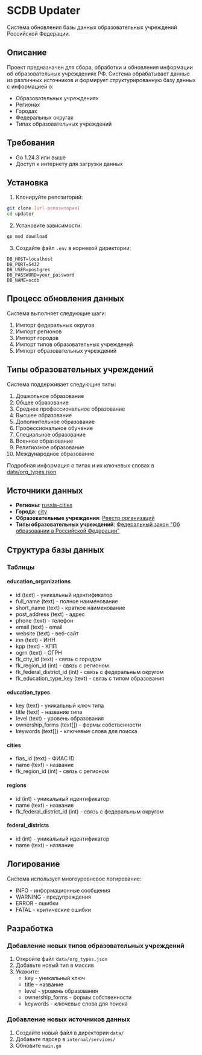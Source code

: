 # SCDB Updater

Система обновления базы данных образовательных учреждений Российской Федерации.

## Описание

Проект предназначен для сбора, обработки и обновления информации об образовательных учреждениях РФ. Система обрабатывает данные из различных источников и формирует структурированную базу данных с информацией о:

- Образовательных учреждениях
- Регионах
- Городах
- Федеральных округах
- Типах образовательных учреждений

## Требования

- Go 1.24.3 или выше
- Доступ к интернету для загрузки данных

## Установка

1. Клонируйте репозиторий:

```bash
git clone [url-репозитория]
cd updater
```

2. Установите зависимости:

```bash
go mod download
```

3. Создайте файл `.env` в корневой директории:

```env
DB_HOST=localhost
DB_PORT=5432
DB_USER=postgres
DB_PASSWORD=your_password
DB_NAME=scdb
```

## Процесс обновления данных

Система выполняет следующие шаги:

1. Импорт федеральных округов
2. Импорт регионов
3. Импорт городов
4. Импорт типов образовательных учреждений
5. Импорт образовательных учреждений

## Типы образовательных учреждений

Система поддерживает следующие типы:

1. Дошкольное образование
2. Общее образование
3. Среднее профессиональное образование
4. Высшее образование
5. Дополнительное образование
6. Профессиональное обучение
7. Специальное образование
8. Военное образование
9. Религиозное образование
10. Международное образование

Подробная информация о типах и их ключевых словах в [data/org_types.json](data/org_types.json)

## Источники данных

- **Регионы**: [russia-cities](https://github.com/arbaev/russia-cities)
- **Города**: [city](https://github.com/hflabs/city)
- **Образовательные учреждения**: [Реестр организаций](https://obrnadzor.gov.ru/otkrytoe-pravitelstvo/opendata/7701537808-raoo/)
- **Типы образовательных учреждений**: [Федеральный закон "Об образовании в Российской Федерации"](https://base.garant.ru/70291362/)

## Структура базы данных

### Таблицы

#### education_organizations

- id (text) - уникальный идентификатор
- full_name (text) - полное наименование
- short_name (text) - краткое наименование
- post_address (text) - адрес
- phone (text) - телефон
- email (text) - email
- website (text) - веб-сайт
- inn (text) - ИНН
- kpp (text) - КПП
- ogrn (text) - ОГРН
- fk_city_id (text) - связь с городом
- fk_region_id (int) - связь с регионом
- fk_federal_district_id (int) - связь с федеральным округом
- fk_education_type_key (text) - связь с типом образования

#### education_types

- key (text) - уникальный ключ типа
- title (text) - название типа
- level (text) - уровень образования
- ownership_forms (text[]) - формы собственности
- keywords (text[]) - ключевые слова для поиска

#### cities

- fias_id (text) - ФИАС ID
- name (text) - название
- fk_region_id (int) - связь с регионом

#### regions

- id (int) - уникальный идентификатор
- name (text) - название
- fk_federal_district_id (int) - связь с федеральным округом

#### federal_districts

- id (int) - уникальный идентификатор
- name (text) - название

## Логирование

Система использует многоуровневое логирование:

- INFO - информационные сообщения
- WARNING - предупреждения
- ERROR - ошибки
- FATAL - критические ошибки

## Разработка

### Добавление новых типов образовательных учреждений

1. Откройте файл `data/org_types.json`
2. Добавьте новый тип в массив
3. Укажите:
   - key - уникальный ключ
   - title - название
   - level - уровень образования
   - ownership_forms - формы собственности
   - keywords - ключевые слова для поиска

### Добавление новых источников данных

1. Создайте новый файл в директории `data/`
2. Добавьте парсер в `internal/services/`
3. Обновите `main.go`
